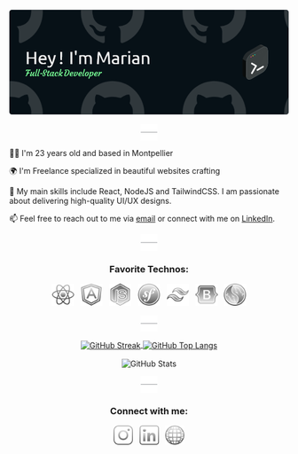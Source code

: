 ![Header](assets/icons/header-2.png)

<p align="center">
  <img src="assets/icons/line.png" alt="separator" align="center" />
</p>

<p>👨‍💻 I'm 23 years old and based in Montpellier</p>
<p>🌍 I'm Freelance specialized in beautiful websites crafting</p>
<p>🔧 My main skills include React, NodeJS and TailwindCSS. I am passionate about delivering high-quality UI/UX designs.</p>
<p>📫 Feel free to reach out to me via <a href="mailto:marian.bonhomme@gmail.com">email</a> or connect with me on <a href="https://www.linkedin.com/in/marian-bonhomme-developpeur-montpellier">LinkedIn</a>.</p>

<p align="center">
  <img src="assets/icons/line.png" alt="separator" align="center" />
</p>

<h3 align="center">Favorite Technos:</h3>
<p align="center">
  <img src="assets/icons/react.svg" alt="react" width="40" height="40"/>
  &nbsp
  <img src="assets/icons/angular.svg" alt="angular" width="40" height="40"/>
  &nbsp
  <img src="assets/icons/nodejs.svg" alt="nodejs" width="40" height="40"/>
  &nbsp
  <img src="assets/icons/symfony.svg" alt="symfony" width="40" height="40"/>
  &nbsp
  <img src="assets/icons/tailwind.svg" alt="tailwindcss" width="40" height="40"/>
  &nbsp
  <img src="assets/icons/bootstrap.svg" alt="bootstrap" width="40" height="40"/>  
  &nbsp
  <img src="assets/icons/mysql.svg" alt="mysql" width="40" height="40"/>
</p>

<p align="center">
  <img src="assets/icons/line.png" alt="separator" align="center" />
</p>

<p align="center">
  <a href="">
    <img height=180 align="center" src="https://streak-stats.demolab.com?user=MarianBonhomme&theme=dark&card_width=500&background=071117&border=30363D&ring=DADADA&fire=79FF97&sideNums=79FF97&currStreakLabel=79FF97" alt="GitHub Streak"/>
  </a>
  <a href="">
    <img height=180 align="center" src="https://github-readme-stats.vercel.app/api/top-langs?username=marianbonhomme&layout=donut&card_width=300&theme=dark&bg_color=071117&border_color=30363D&hide_title=true" alt="GitHub Top Langs" />
  </a>
</p>
<p align="center">
  <img height=150 align="center" src="https://github-readme-stats.vercel.app/api?username=marianbonhomme&show_icons=true&theme=dark&hide=contribs,prs,issues&bg_color=071117&border_color=30363D&hide_title=true&card_width=500" alt="GitHub Stats" />
</p>

<p align="center">
  <img src="assets/icons/line.png" alt="separator" align="center" />
</p>

<h3 align="center">Connect with me:</h3>
<p align="center">
  <a href="https://www.instagram.com/marian.bnhm/" target="blank" style="text-decoration: none;">
    <img src="assets/icons/instagram.svg" alt="instagram" width="35" height="35"/>
  </a>
  &nbsp
  <a href="https://www.linkedin.com/in/marian-bonhomme-developpeur-montpellier/" target="blank" style="text-decoration: none;">
    <img src="assets/icons/linkedin.svg" alt="linkedin" width="35" height="35"/>
  </a>
  &nbsp
  <a href="https://studiosphere.netlify.app/" target="blank" style="text-decoration: none;">
    <img src="assets/icons/www.png" alt="studio sphère" width="35" height="35"/>
  </a>
</p>
